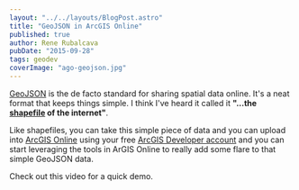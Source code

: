 ```yaml
---
layout: "../../layouts/BlogPost.astro"
title: "GeoJSON in ArcGIS Online"
published: true
author: Rene Rubalcava
pubDate: "2015-09-28"
tags: geodev
coverImage: "ago-geojson.jpg"
---
```


[GeoJSON](http://geojson.org/) is the de facto standard for sharing spatial data online. It's a neat format that keeps things simple. I think I've heard it called it **"...the [shapefile](https://en.wikipedia.org/wiki/Shapefile) of the internet"**.

Like shapefiles, you can take this simple piece of data and you can upload into [ArcGIS Online](http://www.arcgis.com/features/) using your free [ArcGIS Developer account](https://developers.arcgis.com/en/) and you can start leveraging the tools in ArGIS Online to really add some flare to that simple GeoJSON data.

Check out this video for a quick demo.

<lite-youtube videoid="cvKqQ4j5gh4"></lite-youtube>
